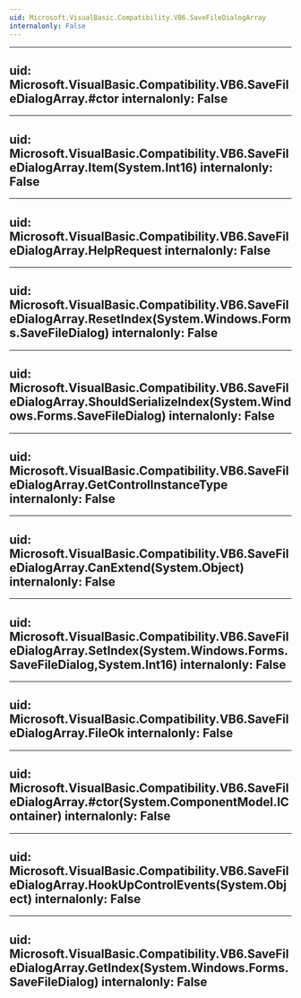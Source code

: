 ```yaml
---
uid: Microsoft.VisualBasic.Compatibility.VB6.SaveFileDialogArray
internalonly: False
---
```


---
uid: Microsoft.VisualBasic.Compatibility.VB6.SaveFileDialogArray.#ctor
internalonly: False
---

---
uid: Microsoft.VisualBasic.Compatibility.VB6.SaveFileDialogArray.Item(System.Int16)
internalonly: False
---

---
uid: Microsoft.VisualBasic.Compatibility.VB6.SaveFileDialogArray.HelpRequest
internalonly: False
---

---
uid: Microsoft.VisualBasic.Compatibility.VB6.SaveFileDialogArray.ResetIndex(System.Windows.Forms.SaveFileDialog)
internalonly: False
---

---
uid: Microsoft.VisualBasic.Compatibility.VB6.SaveFileDialogArray.ShouldSerializeIndex(System.Windows.Forms.SaveFileDialog)
internalonly: False
---

---
uid: Microsoft.VisualBasic.Compatibility.VB6.SaveFileDialogArray.GetControlInstanceType
internalonly: False
---

---
uid: Microsoft.VisualBasic.Compatibility.VB6.SaveFileDialogArray.CanExtend(System.Object)
internalonly: False
---

---
uid: Microsoft.VisualBasic.Compatibility.VB6.SaveFileDialogArray.SetIndex(System.Windows.Forms.SaveFileDialog,System.Int16)
internalonly: False
---

---
uid: Microsoft.VisualBasic.Compatibility.VB6.SaveFileDialogArray.FileOk
internalonly: False
---

---
uid: Microsoft.VisualBasic.Compatibility.VB6.SaveFileDialogArray.#ctor(System.ComponentModel.IContainer)
internalonly: False
---

---
uid: Microsoft.VisualBasic.Compatibility.VB6.SaveFileDialogArray.HookUpControlEvents(System.Object)
internalonly: False
---

---
uid: Microsoft.VisualBasic.Compatibility.VB6.SaveFileDialogArray.GetIndex(System.Windows.Forms.SaveFileDialog)
internalonly: False
---
